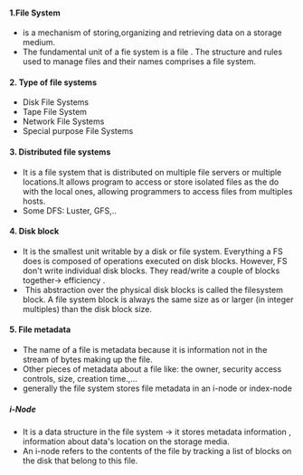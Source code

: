 #### 1.File System
- is a mechanism of storing,organizing and retrieving data on a storage medium.
- The fundamental unit of a fie system is a file . The structure and rules used to manage files and their names comprises a file system.

#### 2. Type of file systems

- Disk File Systems
- Tape File System
- Network File Systems
- Special purpose File Systems

#### 3. Distributed file systems
- It is a file system that is distributed on multiple file servers or multiple locations.It allows program to access or store isolated files as the do with the local ones, allowing programmers to access files from multiples hosts.
- Some DFS: Luster, GFS,..

#### 4. Disk block
- It is the smallest unit  writable by a disk or file system. Everything a FS does is composed of operations executed on disk blocks. However, FS don't write individual disk blocks. They read/write a couple of blocks together-> efficiency .
-  This abstraction over the physical disk blocks is called the filesystem block. A file system block is always the same size as or larger (in integer multiples) than the disk block size.
#### 5. File metadata
- The name of a file is metadata because it is information not in the stream of bytes making up the file.
- Other pieces of metadata about a file like: the owner, security access controls, size, creation time.,...
- generally the file system stores file metadata in an i-node or index-node

##### i-Node
- It is a data structure in the file system -> it stores metadata information , information about data's location on the storage media.
- An i-node refers to the contents of the file by tracking a list of blocks on the disk that belong to this file.